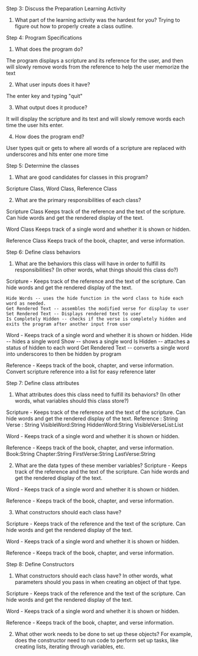 Step 3: Discuss the Preparation Learning Activity
1. What part of the learning activity was the hardest for you?
Trying to figure out how to properly create a class outline. 

Step 4: Program Specifications
1. What does the program do?

The program displays a scripture and its reference for the user, and then will slowly remove words from the reference to help the user memorize the text

2. What user inputs does it have?

The enter key and typing "quit"

3. What output does it produce?

It will display the scripture and its text and will slowly remove words each time the user hits enter.

4. How does the program end?

User types quit or gets to where all words of a scripture are replaced with underscores and hits enter one more time

Step 5: Determine the classes
1. What are good candidates for classes in this program?

Scripture Class, Word Class, Reference Class

2. What are the primary responsibilities of each class?

Scripture Class
Keeps track of the reference and the text of the scripture. Can hide words and get the rendered display of the text.


Word Class
Keeps track of a single word and whether it is shown or hidden.

Reference Class
Keeps track of the book, chapter, and verse information.


Step 6: Define class behaviors
1. What are the behaviors this class will have in order to fulfill its responsibilities? (In other words, what things should this class do?)

Scripture - Keeps track of the reference and the text of the scripture. Can hide words and get the rendered display of the text.

    Hide Words -- uses the hide function in the word class to hide each word as needed. 
    Get Rendered Text -- assembles the modified verse for display to user
    Set Rendered Text -- Displays rendered text to user
    Is Completely Hidden -- checks if the verse is completely hidden and exits the program after another input from user


Word - Keeps track of a single word and whether it is shown or hidden.
    Hide -- hides a single word
    Show -- shows a single word
    Is Hidden -- attaches a status of hidden to each word
    Get Rendered Text -- converts a single word into underscores to then be hidden by program

Reference - Keeps track of the book, chapter, and verse information.
Convert scripture reference into a list for easy reference later



Step 7: Define class attributes
1. What attributes does this class need to fulfill its behaviors? (In other words, what variables should this class store?)

Scripture - Keeps track of the reference and the text of the scripture. Can hide words and get the rendered display of the text.
Reference : String
Verse : String
VisibleWord:String
HiddenWord:String
VisibleVerseList:List <String> 

Word - Keeps track of a single word and whether it is shown or hidden.


Reference - Keeps track of the book, chapter, and verse information.
Book:String 
Chapter:String
FirstVerse:String
LastVerse:String

2. What are the data types of these member variables?
Scripture - Keeps track of the reference and the text of the scripture. Can hide words and get the rendered display of the text.



Word - Keeps track of a single word and whether it is shown or hidden.


Reference - Keeps track of the book, chapter, and verse information.

3. What constructors should each class have?

Scripture - Keeps track of the reference and the text of the scripture. Can hide words and get the rendered display of the text.


Word - Keeps track of a single word and whether it is shown or hidden.


Reference - Keeps track of the book, chapter, and verse information.

Step 8: Define Constructors
1. What constructors should each class have?
    In other words, what parameters should you pass in when creating an object of that type.

Scripture - Keeps track of the reference and the text of the scripture. Can hide words and get the rendered display of the text.


Word - Keeps track of a single word and whether it is shown or hidden.


Reference - Keeps track of the book, chapter, and verse information.

2. What other work needs to be done to set up these objects?
    For example, does the constructor need to run code to perform set up tasks, like creating lists, iterating through variables, etc.

